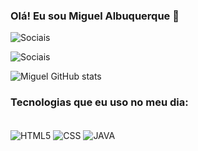 ### Olá! Eu sou Miguel Albuquerque 👋

![Sociais](https://img.shields.io/badge/LinkedIn-0077B5?style=for-the-badge&logo=linkedin&logoColor=white)

![Sociais](https://img.shields.io/badge/Instagram-E4405F?style=for-the-badge&logo=instagram&logoColor=white)

![Miguel GitHub stats](https://github-readme-stats.vercel.app/api?username=miguelalbu&show_icons=true&theme=radical)

### Tecnologias que eu uso no meu dia:

<div style="display: inline_block"><br>
    <img align="center" alt="HTML5" src="https://img.shields.io/badge/HTML5-E34F26?style=for-the-badge&logo=html5&logoColor=white">
    <img align="center" alt="CSS" src="https://img.shields.io/badge/CSS-239120?&style=for-the-badge&logo=css3&logoColor=white">
    <img align="center" alt="JAVA" src="https://img.shields.io/badge/Java-ED8B00?style=for-the-badge&logo=openjdk&logoColor=white">
</div>
